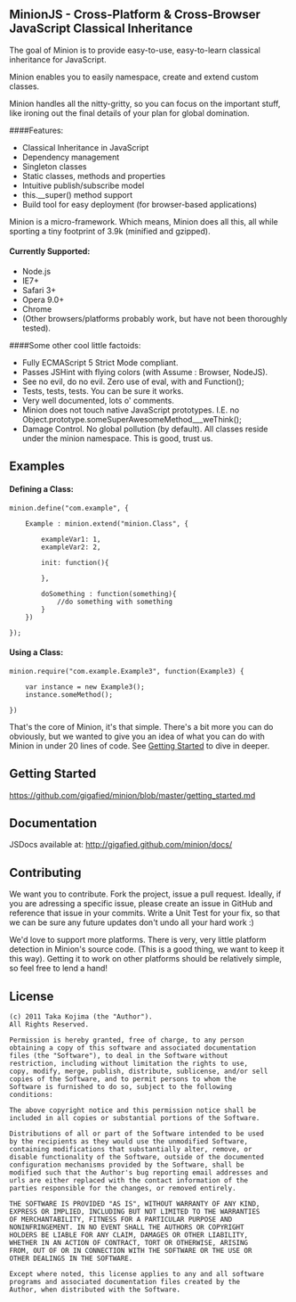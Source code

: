 ## MinionJS - Cross-Platform & Cross-Browser JavaScript Classical Inheritance

The goal of Minion is to provide easy-to-use, easy-to-learn classical inheritance for JavaScript.

Minion enables you to easily namespace, create and extend custom classes.

Minion handles all the nitty-gritty, so you can focus on the important stuff, like ironing out the final details of your plan for global domination.

####Features:

- Classical Inheritance in JavaScript
- Dependency management
- Singleton classes
- Static classes, methods and properties
- Intuitive publish/subscribe model
- this.__super() method support 
- Build tool for easy deployment (for browser-based applications)

Minion is a micro-framework. Which means, Minion does all this, all while sporting a tiny footprint of 3.9k (minified and gzipped).

#### Currently Supported:

- Node.js
- IE7+
- Safari 3+
- Opera 9.0+ 
- Chrome
- (Other browsers/platforms probably work, but have not been thoroughly tested).

####Some other cool little factoids:

- Fully ECMAScript 5 Strict Mode compliant.
- Passes JSHint with flying colors (with Assume : Browser, NodeJS).
- See no evil, do no evil. Zero use of eval, with and Function();
- Tests, tests, tests. You can be sure it works.
- Very well documented, lots o' comments.
- Minion does not touch native JavaScript prototypes. I.E. no Object.prototype.someSuperAwesomeMethod___weThink();
- Damage Control. No global pollution (by default). All classes reside under the minion namespace. This is good, trust us.

## Examples

#### Defining a Class:

	minion.define("com.example", {
	  
	    Example : minion.extend("minion.Class", {

	        exampleVar1: 1,
	        exampleVar2: 2,

  	        init: function(){
	      
	        },

	        doSomething : function(something){
	            //do something with something
	        }
	    })
	    
	});

#### Using a Class:

	minion.require("com.example.Example3", function(Example3) {
	
	    var instance = new Example3();
	    instance.someMethod();
	  
	})

That's the core of Minion, it's that simple. There's a bit more you can do obviously, but we wanted to give you an idea of 
what you can do with Minion in under 20 lines of code. See [Getting Started](https://github.com/gigafied/minion/blob/master/getting_started.md) to dive in deeper.

## Getting Started

https://github.com/gigafied/minion/blob/master/getting_started.md

## Documentation

JSDocs available at: http://gigafied.github.com/minion/docs/


## Contributing

We want you to contribute. Fork the project, issue a pull request. Ideally, if you are adressing a specific issue, please create an issue in GitHub and reference that issue in your commits.
Write a Unit Test for your fix, so that we can be sure any future updates don't undo all your hard work :)

We'd love to support more platforms. There is very, very little platform detection in Minion's source code. (This is a good thing, we want to keep it this way).
Getting it to work on other platforms should be relatively simple, so feel free to lend a hand!

## License

	(c) 2011 Taka Kojima (the "Author").
	All Rights Reserved.

	Permission is hereby granted, free of charge, to any person
	obtaining a copy of this software and associated documentation
	files (the "Software"), to deal in the Software without
	restriction, including without limitation the rights to use,
	copy, modify, merge, publish, distribute, sublicense, and/or sell
	copies of the Software, and to permit persons to whom the
	Software is furnished to do so, subject to the following
	conditions:

	The above copyright notice and this permission notice shall be
	included in all copies or substantial portions of the Software.

	Distributions of all or part of the Software intended to be used
	by the recipients as they would use the unmodified Software,
	containing modifications that substantially alter, remove, or
	disable functionality of the Software, outside of the documented
	configuration mechanisms provided by the Software, shall be
	modified such that the Author's bug reporting email addresses and
	urls are either replaced with the contact information of the
	parties responsible for the changes, or removed entirely.

	THE SOFTWARE IS PROVIDED "AS IS", WITHOUT WARRANTY OF ANY KIND,
	EXPRESS OR IMPLIED, INCLUDING BUT NOT LIMITED TO THE WARRANTIES
	OF MERCHANTABILITY, FITNESS FOR A PARTICULAR PURPOSE AND
	NONINFRINGEMENT. IN NO EVENT SHALL THE AUTHORS OR COPYRIGHT
	HOLDERS BE LIABLE FOR ANY CLAIM, DAMAGES OR OTHER LIABILITY,
	WHETHER IN AN ACTION OF CONTRACT, TORT OR OTHERWISE, ARISING
	FROM, OUT OF OR IN CONNECTION WITH THE SOFTWARE OR THE USE OR
	OTHER DEALINGS IN THE SOFTWARE.

	Except where noted, this license applies to any and all software
	programs and associated documentation files created by the
	Author, when distributed with the Software.